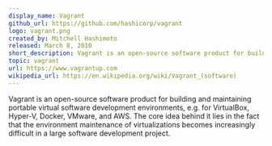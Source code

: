 ```yaml
---
display_name: Vagrant
github_url: https://github.com/hashicorp/vagrant
logo: vagrant.png
created_by: Mitchell Hashimoto
released: March 8, 2010
short_description: Vagrant is an open-source software product for building and maintaining portable virtual software development environments.
topic: vagrant
url: https://www.vagrantup.com
wikipedia_url: https://en.wikipedia.org/wiki/Vagrant_(software)
---
```

Vagrant is an open-source software product for building and maintaining portable virtual software development environments, e.g. for VirtualBox, Hyper-V, Docker, VMware, and AWS. The core idea behind it lies in the fact that the environment maintenance of virtualizations becomes increasingly difficult in a large software development project.